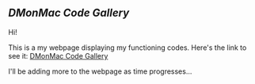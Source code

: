 ## **_DMonMac Code Gallery_**

Hi!

This is a my webpage displaying my functioning codes. Here's the link to see it: [DMonMac Code Gallery](https://dmonmac.github.io)

I'll be adding more to the webpage as time progresses...
